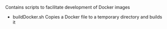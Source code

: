 Contains scripts to facilitate development of Docker images

* buildDocker.sh  Copies a Docker file to a temporary directory and builds it

